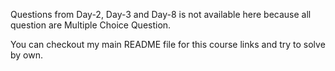 Questions from Day-2, Day-3 and Day-8 is not available here because all question are Multiple Choice Question.

You can checkout my main README file for this course links and try to solve by own.
